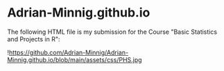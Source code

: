 # Adrian-Minnig.github.io

The following HTML file is my submission for the Course "Basic Statistics and Projects in R":

!https://github.com/Adrian-Minnig/Adrian-Minnig.github.io/blob/main/assets/css/PHS.jpg
